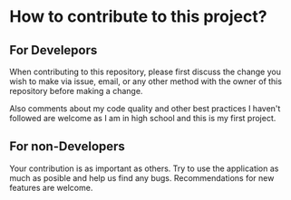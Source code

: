 # How to contribute to this project?

## For Develepors
When contributing to this repository, please first discuss the change you wish to make via issue, email, or any other method with the owner of this repository before making a change.

Also comments about my code quality and other best practices I haven't followed are welcome as I am in high school and this is my first project.

## For non-Developers
Your contribution is as important as others. Try to use the application as much as posible and help us find any bugs. Recommendations for new features are welcome.
